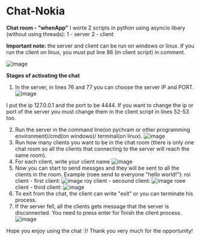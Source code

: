 # Chat-Nokia

**Chat room - "whenApp"**
I worte 2 scripts in python using asyncio libary (without using threads):
  1 - server
  2 - client
  
**Important note:** 
the server and client can be run on windows or linux. If you run the client on linux, you must put line 86 (in client script) in comment.

![image](https://user-images.githubusercontent.com/65657971/174467522-486f7fc5-f308-4b1a-b69d-2cfae2ce9017.png)


**Stages of activating the chat**
1. In the server, in lines 76 and 77 you can choose the server IP and PORT.
![image](https://user-images.githubusercontent.com/65657971/174239410-3546b917-6b60-4103-ab89-a75f380bbaa3.png)

I put the ip 127.0.0.1 and the port to be 4444.
If you want to change the ip or port of the server you must change them in the client script in lines 52-53 too.

2. Run the server in the command line(on pychram or other programming environment)/cmd(on windows)/ terminal(on linux).
![image](https://user-images.githubusercontent.com/65657971/174240264-aa9e83c2-f41d-47aa-8113-7f2c859534e6.png)
3. Run how many clients you want to be in the chat room (there is only one chat room so all the clients that connecting to the server will reach the same room).
4. For each client, write your client name
![image](https://user-images.githubusercontent.com/65657971/174240736-04a77a3a-9cc3-4ff1-b393-5f58002e0b87.png)
5. Now you can start to send messges and they will be sent to all the clients in the room.
Example (roee send to everyone "hello world!"):
roi client - first client:
![image](https://user-images.githubusercontent.com/65657971/174241125-72f20163-29f0-4a56-864b-8bec99fef02f.png)
roy client - secound client:
![image](https://user-images.githubusercontent.com/65657971/174241279-71779416-e7ed-49d5-aba0-6e38a9e6671a.png)
roee client - third client:
![image](https://user-images.githubusercontent.com/65657971/174241443-060a34be-4e25-4a9d-b371-fae92de52d04.png)
6. To exit from the chat, the client can write "exit" or you can terminate his process.
7. If the server fell, all the clients gets message that the server is disconnected. You need to press enter for finish the client process.
![image](https://user-images.githubusercontent.com/65657971/174467657-d1e0f2fd-5aad-4b1b-922b-771fb3618cc6.png)

Hope you enjoy using the chat :)!
Thank you very much for the opportunity!

